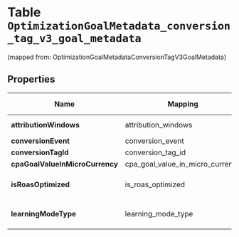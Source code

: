 
# Table `OptimizationGoalMetadata_conversion_tag_v3_goal_metadata`
(mapped from: OptimizationGoalMetadataConversionTagV3GoalMetadata)

## Properties
Name | Mapping | SQL Type | Default | Type | Description | Notes
---- | ------- | -------- | ------- | ---- | ----------- | -----
**attributionWindows** | attribution_windows | long |  | [**OptimizationGoalMetadataConversionTagV3GoalMetadataAttributionWindows**](OptimizationGoalMetadataConversionTagV3GoalMetadataAttributionWindows.md) |  |  [optional] [foreignkey]
**conversionEvent** | conversion_event | text |  | [**conversion_event**](#ConversionEvent) |  |  [optional]
**conversionTagId** | conversion_tag_id | text |  | **kotlin.String** |  |  [optional]
**cpaGoalValueInMicroCurrency** | cpa_goal_value_in_micro_currency | text |  | **kotlin.String** |  |  [optional]
**isRoasOptimized** | is_roas_optimized | boolean |  | **kotlin.Boolean** | Ad group is ROAS optimized |  [optional]
**learningModeType** | learning_mode_type | text |  | [**learning_mode_type**](#LearningModeType) | Conversion learning model type |  [optional]








